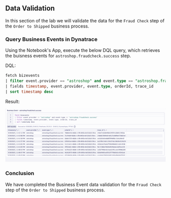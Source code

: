 ## Data Validation

In this section of the lab we will validate the data for the `Fraud Check` step of the `Order to Shipped` business process.

### Query Business Events in Dynatrace

Using the Notebook's App, execute the below DQL query, which retrieves the buisness events for `astroshop.fraudcheck.success` step.  

DQL:
```sql
fetch bizevents
| filter event.provider == "astroshop" and event.type == "astroshop.fraudcheck.success"
| fields timestamp, event.provider, event.type, orderId, trace_id
| sort timestamp desc
```

Result:

![DQL Query](../../../assets/images/03_bizevents_logs_fraudcheck_data_validation_dql.png)

### Conclusion

We have completed the Business Event data validation for the `Fraud Check` step of the `Order to Shipped` business process.